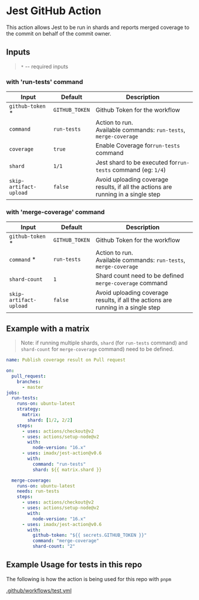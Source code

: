 # Jest GitHub Action

This action allows Jest to be run in shards and reports merged coverage to the commit on behalf of the commit owner.

## Inputs

> `*` -- required inputs

### with 'run-tests' command

| Input                  | Default        | Description                                                                       |
| ---------------------- | -------------- | --------------------------------------------------------------------------------- |
| `github-token` \*      | `GITHUB_TOKEN` | Github Token for the workflow                                                     |
| `command`              | `run-tests`    | Action to run. <br /> Available commands: `run-tests`, `merge-coverage`           |
| `coverage`             | `true`         | Enable Coverage for`run-tests` command                                            |
| `shard`                | `1/1`          | Jest shard to be executed for`run-tests` command (eg: `1/4`)                      |
| `skip-artifact-upload` | `false`        | Avoid uploading coverage results, if all the actions are running in a single step |

### with 'merge-coverage' command

| Input                  | Default        | Description                                                                       |
| ---------------------- | -------------- | --------------------------------------------------------------------------------- |
| `github-token` \*      | `GITHUB_TOKEN` | Github Token for the workflow                                                     |
| `command` \*           | `run-tests`    | Action to run. <br /> Available commands: `run-tests`, `merge-coverage`           |
| `shard-count`          | `1`            | Shard count need to be defined `merge-coverage` command                           |
| `skip-artifact-upload` | `false`        | Avoid uploading coverage results, if all the actions are running in a single step |

## Example with a matrix

> Note: if running multiple shards, `shard` (for `run-tests` command) and `shard-count` for `merge-coverage` command) need to be defined.

```yaml
name: Publish coverage result on Pull request

on:
  pull_request:
    branches:
      - master
jobs:
  run-tests:
    runs-on: ubuntu-latest
    strategy:
      matrix:
        shard: [1/2, 2/2]
    steps:
      - uses: actions/checkout@v2
      - uses: actions/setup-node@v2
        with:
          node-version: "16.x"
      - uses: imadx/jest-action@v0.6
        with:
          command: "run-tests"
          shard: ${{ matrix.shard }}

  merge-coverage:
    runs-on: ubuntu-latest
    needs: run-tests
    steps:
      - uses: actions/checkout@v2
      - uses: actions/setup-node@v2
        with:
          node-version: "16.x"
      - uses: imadx/jest-action@v0.6
        with:
          github-token: "${{ secrets.GITHUB_TOKEN }}"
          command: "merge-coverage"
          shard-count: "2"
```

## Example Usage for tests in this repo

The following is how the action is being used for this repo with `pnpm`

[.github/workflows/test.yml](https://github.com/imadx/jest-action/blob/main/.github/workflows/test.yml)
